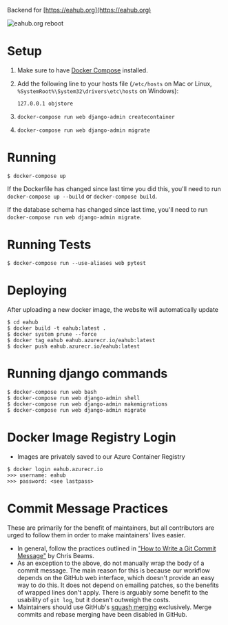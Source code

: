 Backend for [https://eahub.org](https://eahub.org)

![eahub.org reboot](https://i.imgur.com/02FNAlY.png)

# Setup

1.  Make sure to have [Docker Compose](https://docs.docker.com/compose)
    installed.

1.  Add the following line to your hosts file (`/etc/hosts` on Mac or Linux,
    `%SystemRoot%\System32\drivers\etc\hosts` on Windows):
    ```
    127.0.0.1 objstore
    ```

1.  ```
    docker-compose run web django-admin createcontainer
    ```

1.  ```
    docker-compose run web django-admin migrate
    ```

# Running
```
$ docker-compose up
```

If the Dockerfile has changed since last time you did this, you'll need to run
`docker-compose up --build` or `docker-compose build`.

If the database schema has changed since last time, you'll need to run
`docker-compose run web django-admin migrate`.

# Running Tests
```
$ docker-compose run --use-aliases web pytest
```

# Deploying
After uploading a new docker image, the website will automatically update
```
$ cd eahub
$ docker build -t eahub:latest .
$ docker system prune --force
$ docker tag eahub eahub.azurecr.io/eahub:latest
$ docker push eahub.azurecr.io/eahub:latest
```

# Running django commands
```
$ docker-compose run web bash
$ docker-compose run web django-admin shell
$ docker-compose run web django-admin makemigrations
$ docker-compose run web django-admin migrate
```

# Docker Image Registry Login
- Images are privately saved to our Azure Container Registry
```
$ docker login eahub.azurecr.io
>>> username: eahub
>>> password: <see lastpass>
```

# Commit Message Practices

These are primarily for the benefit of maintainers, but all contributors are
urged to follow them in order to make maintainers' lives easier.

- In general, follow the practices outlined in
  ["How to Write a Git Commit Message"](https://chris.beams.io/posts/git-commit/)
  by Chris Beams.
- As an exception to the above, do not manually wrap the body of a commit
  message. The main reason for this is because our workflow depends on the
  GitHub web interface, which doesn't provide an easy way to do this. It does
  not depend on emailing patches, so the benefits of wrapped lines don't apply.
  There is arguably some benefit to the usability of `git log`, but it doesn't
  outweigh the costs.
- Maintainers should use GitHub's
  [squash merging](https://help.github.com/en/articles/about-pull-request-merges#squash-and-merge-your-pull-request-commits)
  exclusively. Merge commits and rebase merging have been disabled in GitHub.
